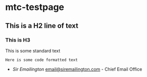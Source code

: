 # mtc-testpage

## This is a H2 line of text

### This is H3

This is some standard text

```
Here is some code formatted text
```

- *Sir Emailington* <email@siremailington.com> - Chief Email Office
